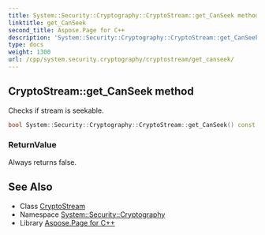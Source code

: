 ```yaml
---
title: System::Security::Cryptography::CryptoStream::get_CanSeek method
linktitle: get_CanSeek
second_title: Aspose.Page for C++
description: 'System::Security::Cryptography::CryptoStream::get_CanSeek method. Checks if stream is seekable in C++.'
type: docs
weight: 1300
url: /cpp/system.security.cryptography/cryptostream/get_canseek/
---
```

## CryptoStream::get_CanSeek method


Checks if stream is seekable.

```cpp
bool System::Security::Cryptography::CryptoStream::get_CanSeek() const override
```


### ReturnValue

Always returns false.

## See Also

* Class [CryptoStream](../)
* Namespace [System::Security::Cryptography](../../)
* Library [Aspose.Page for C++](../../../)
